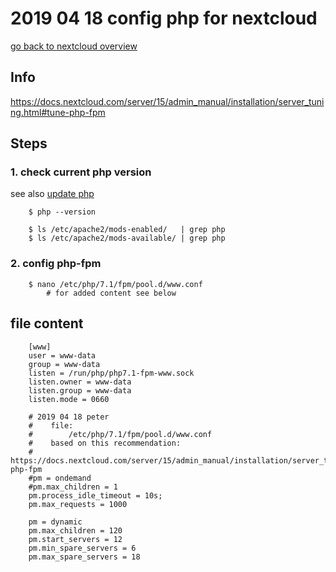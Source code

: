 # 2019 04 18 config php for nextcloud

[go back to nextcloud overview](../doc/nextcloud.md#php)


## Info
https://docs.nextcloud.com/server/15/admin_manual/installation/server_tuning.html#tune-php-fpm


## Steps
### 1. check current php version
see also [update php](2019__php_update.md)

~~~~~
    $ php --version

    $ ls /etc/apache2/mods-enabled/   | grep php
    $ ls /etc/apache2/mods-available/ | grep php
~~~~~

### 2. config php-fpm

~~~~~
    $ nano /etc/php/7.1/fpm/pool.d/www.conf
        # for added content see below
~~~~~


## file content

~~~~~
    [www]
    user = www-data
    group = www-data
    listen = /run/php/php7.1-fpm-www.sock
    listen.owner = www-data
    listen.group = www-data
    listen.mode = 0660

    # 2019 04 18 peter
    #    file:
    #        /etc/php/7.1/fpm/pool.d/www.conf
    #    based on this recommendation:
    #        https://docs.nextcloud.com/server/15/admin_manual/installation/server_tuning.html#tune-php-fpm
    #pm = ondemand
    #pm.max_children = 1
    pm.process_idle_timeout = 10s;
    pm.max_requests = 1000

    pm = dynamic
    pm.max_children = 120
    pm.start_servers = 12
    pm.min_spare_servers = 6
    pm.max_spare_servers = 18
~~~~~
